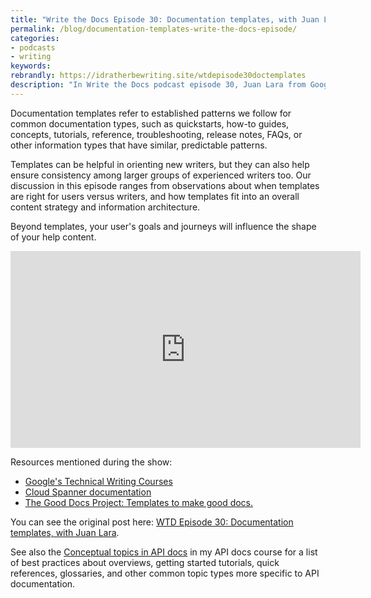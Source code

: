 ```yaml
---
title: "Write the Docs Episode 30: Documentation templates, with Juan Lara"
permalink: /blog/documentation-templates-write-the-docs-episode/
categories:
- podcasts
- writing
keywords:
rebrandly: https://idratherbewriting.site/wtdepisode30doctemplates
description: "In Write the Docs podcast episode 30, Juan Lara from Google joins us for a lively discussion about documentation templates."
---
```


Documentation templates refer to established patterns we follow for common documentation types, such as quickstarts, how-to guides, concepts, tutorials, reference, troubleshooting, release notes, FAQs, or other information types that have similar, predictable patterns.

Templates can be helpful in orienting new writers, but they can also help ensure consistency among larger groups of experienced writers too. Our discussion in this episode ranges from observations about when templates are right for users versus writers, and how templates fit into an overall content strategy and information architecture.

Beyond templates, your user's goals and journeys will influence the shape of your help content.

<iframe width="560" height="315" src="https://www.youtube.com/embed/9F_uvncrVLw" frameborder="0" allow="accelerometer; autoplay; encrypted-media; gyroscope; picture-in-picture" allowfullscreen></iframe>

Resources mentioned during the show:

* [Google's Technical Writing Courses](https://developers.google.com/tech-writing)
* [Cloud Spanner documentation](https://cloud.google.com/spanner/docs)
* [The Good Docs Project: Templates to make good docs.](https://thegooddocsproject.dev/)

You can see the original post here: [WTD Episode 30: Documentation templates, with Juan Lara](https://podcast.writethedocs.org/2020/07/19/episode-30-documentation-templates/).

See also the [Conceptual topics in API docs](/learnapidoc/docconceptual.html) in my API docs course for a list of best practices about overviews, getting started tutorials, quick references, glossaries, and other common topic types more specific to API documentation.
